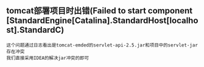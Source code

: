 ## tomcat部署项目时出错(Failed to start component [StandardEngine[Catalina].StandardHost[localhost].StandardC)
```
这个问题通过日志看出是tomcat-emded的servlet-api-2.5.jar和项目中的servlet-jar存在冲突
我们直接采用IDEA的解决jar冲突的即可
```
